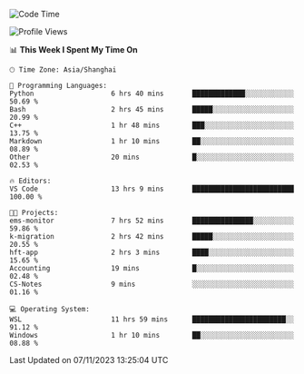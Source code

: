 <!--START_SECTION:waka-->
![Code Time](http://img.shields.io/badge/Code%20Time-1%2C347%20hrs%2027%20mins-blue)

![Profile Views](http://img.shields.io/badge/Profile%20Views-0-blue)

📊 **This Week I Spent My Time On** 

```text
🕑︎ Time Zone: Asia/Shanghai

💬 Programming Languages: 
Python                   6 hrs 40 mins       █████████████░░░░░░░░░░░░   50.69 % 
Bash                     2 hrs 45 mins       █████░░░░░░░░░░░░░░░░░░░░   20.99 % 
C++                      1 hr 48 mins        ███░░░░░░░░░░░░░░░░░░░░░░   13.75 % 
Markdown                 1 hr 10 mins        ██░░░░░░░░░░░░░░░░░░░░░░░   08.89 % 
Other                    20 mins             █░░░░░░░░░░░░░░░░░░░░░░░░   02.53 % 

🔥 Editors: 
VS Code                  13 hrs 9 mins       █████████████████████████   100.00 % 

🐱‍💻 Projects: 
ems-monitor              7 hrs 52 mins       ███████████████░░░░░░░░░░   59.86 % 
k-migration              2 hrs 42 mins       █████░░░░░░░░░░░░░░░░░░░░   20.55 % 
hft-app                  2 hrs 3 mins        ████░░░░░░░░░░░░░░░░░░░░░   15.65 % 
Accounting               19 mins             █░░░░░░░░░░░░░░░░░░░░░░░░   02.48 % 
CS-Notes                 9 mins              ░░░░░░░░░░░░░░░░░░░░░░░░░   01.16 % 

💻 Operating System: 
WSL                      11 hrs 59 mins      ███████████████████████░░   91.12 % 
Windows                  1 hr 10 mins        ██░░░░░░░░░░░░░░░░░░░░░░░   08.88 % 
```


 Last Updated on 07/11/2023 13:25:04 UTC
<!--END_SECTION:waka-->